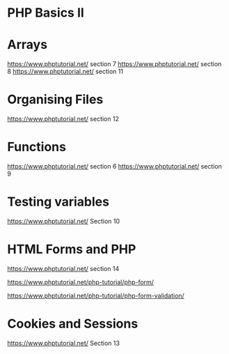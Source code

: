 # PHP Basics II

# Arrays

https://www.phptutorial.net/ section 7
https://www.phptutorial.net/ section 8
https://www.phptutorial.net/ section 11

# Organising Files

https://www.phptutorial.net/ section 12

# Functions

https://www.phptutorial.net/ section 6
https://www.phptutorial.net/ section 9

# Testing variables

https://www.phptutorial.net/ Section 10


# HTML Forms and PHP

https://www.phptutorial.net/ section 14

https://www.phptutorial.net/php-tutorial/php-form/

https://www.phptutorial.net/php-tutorial/php-form-validation/


# Cookies and Sessions

https://www.phptutorial.net/ Section 13


